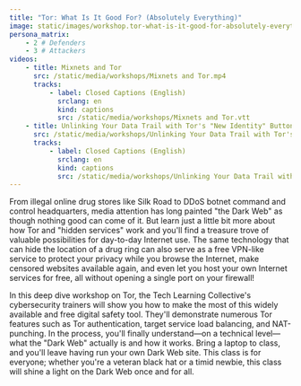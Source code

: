 ```yaml
---
title: "Tor: What Is It Good For? (Absolutely Everything)"
image: static/images/workshop.tor-what-is-it-good-for-absolutely-everything.pink.png
persona_matrix:
    - 2 # Defenders
    - 3 # Attackers
videos:
    - title: Mixnets and Tor
      src: /static/media/workshops/Mixnets and Tor.mp4
      tracks:
          - label: Closed Captions (English)
            srclang: en
            kind: captions
            src: /static/media/workshops/Mixnets and Tor.vtt
    - title: Unlinking Your Data Trail with Tor's "New Identity" Button
      src: /static/media/workshops/Unlinking Your Data Trail with Tor's 'New Identity' Button.mp4
      tracks:
          - label: Closed Captions (English)
            srclang: en
            kind: captions
            src: /static/media/workshops/Unlinking Your Data Trail with Tor's 'New Identity' Button.vtt
---
```


From illegal online drug stores like Silk Road to DDoS botnet command and control headquarters, media attention has long painted "the Dark Web" as though nothing good can come of it. But learn just a little bit more about how Tor and "hidden services" work and you'll find a treasure trove of valuable possibilities for day-to-day Internet use. The same technology that can hide the location of a drug ring can also serve as a free VPN-like service to protect your privacy while you browse the Internet, make censored websites available again, and even let you host your own Internet services for free, all without opening a single port on your firewall!

In this deep dive workshop on Tor, the Tech Learning Collective's cybersecurity trainers will show you how to make the most of this widely available and free digital safety tool. They'll demonstrate numerous Tor features such as Tor authentication, target service load balancing, and NAT-punching. In the process, you'll finally understand—on a technical level—what the "Dark Web" actually is and how it works. Bring a laptop to class, and you'll leave having run your own Dark Web site. This class is for everyone; whether you're a veteran black hat or a timid newbie, this class will shine a light on the Dark Web once and for all.
